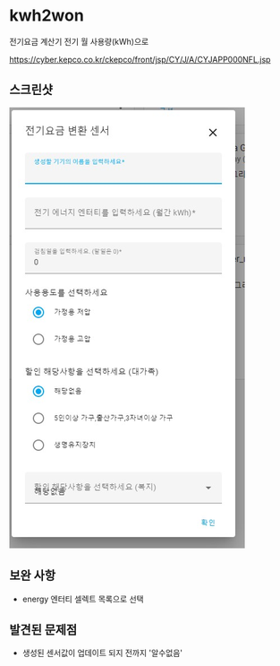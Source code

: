 # kwh2won
전기요금 계산기
전기 월 사용량(kWh)으로

https://cyber.kepco.co.kr/ckepco/front/jsp/CY/J/A/CYJAPP000NFL.jsp

## 스크린샷
![screen1.jpg](https://raw.githubusercontent.com/dugurs/kwh_to_won/main//screen1.jpg)


## 보완 사항
- energy 엔터티 셀렉트 목록으로 선택


## 발견된 문제점
- 생성된 센서값이 업데이트 되지 전까지 '알수없음'
